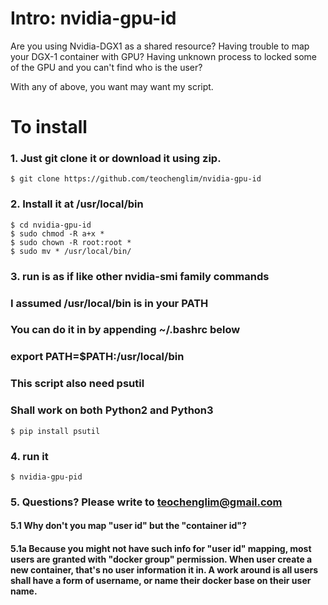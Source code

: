 # Intro: nvidia-gpu-id

Are you using Nvidia-DGX1 as a shared resource?
Having trouble to map your DGX-1 container with GPU? 
Having unknown process to locked some of the GPU and you can't find who is the user?

With any of above, you want may want my script.

# To install

### 1. Just git clone it or download it using zip.
```
$ git clone https://github.com/teochenglim/nvidia-gpu-id
```

### 2. Install it at /usr/local/bin

```
$ cd nvidia-gpu-id
$ sudo chmod -R a+x *
$ sudo chown -R root:root * 
$ sudo mv * /usr/local/bin/ 
```

### 3. run is as if like other nvidia-smi family commands
### I assumed /usr/local/bin is in your PATH
### You can do it in by appending ~/.bashrc below
### export PATH=$PATH:/usr/local/bin

### This script also need psutil
### Shall work on both Python2 and Python3
```
$ pip install psutil
```

### 4. run it
```
$ nvidia-gpu-pid
```

### 5. Questions? Please write to teochenglim@gmail.com

#### 5.1 Why don't you map "user id" but the "container id"?
#### 5.1a Because you might not have such info for "user id" mapping, most users are granted with "docker group" permission. When user create a new container, that's no user information it in. A work around is all users shall have a form of username, or name their docker base on their user name.

